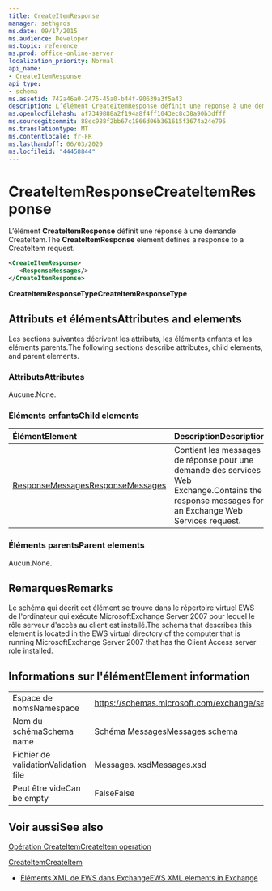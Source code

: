 ```yaml
---
title: CreateItemResponse
manager: sethgros
ms.date: 09/17/2015
ms.audience: Developer
ms.topic: reference
ms.prod: office-online-server
localization_priority: Normal
api_name:
- CreateItemResponse
api_type:
- schema
ms.assetid: 742a46a0-2475-45a0-b44f-90639a3f5a43
description: L’élément CreateItemResponse définit une réponse à une demande CreateItem.
ms.openlocfilehash: af7349888a2f194a8f4ff1043ec8c38a90b3dfff
ms.sourcegitcommit: 88ec988f2bb67c1866d06b361615f3674a24e795
ms.translationtype: MT
ms.contentlocale: fr-FR
ms.lasthandoff: 06/03/2020
ms.locfileid: "44458844"
---
```

# <a name="createitemresponse"></a><span data-ttu-id="28e29-103">CreateItemResponse</span><span class="sxs-lookup"><span data-stu-id="28e29-103">CreateItemResponse</span></span>

<span data-ttu-id="28e29-104">L’élément **CreateItemResponse** définit une réponse à une demande CreateItem.</span><span class="sxs-lookup"><span data-stu-id="28e29-104">The **CreateItemResponse** element defines a response to a CreateItem request.</span></span> 
  
```xml
<CreateItemResponse>
   <ResponseMessages/>
</CreateItemResponse>
```

 <span data-ttu-id="28e29-105">**CreateItemResponseType**</span><span class="sxs-lookup"><span data-stu-id="28e29-105">**CreateItemResponseType**</span></span>
## <a name="attributes-and-elements"></a><span data-ttu-id="28e29-106">Attributs et éléments</span><span class="sxs-lookup"><span data-stu-id="28e29-106">Attributes and elements</span></span>

<span data-ttu-id="28e29-107">Les sections suivantes décrivent les attributs, les éléments enfants et les éléments parents.</span><span class="sxs-lookup"><span data-stu-id="28e29-107">The following sections describe attributes, child elements, and parent elements.</span></span>
  
### <a name="attributes"></a><span data-ttu-id="28e29-108">Attributs</span><span class="sxs-lookup"><span data-stu-id="28e29-108">Attributes</span></span>

<span data-ttu-id="28e29-109">Aucune.</span><span class="sxs-lookup"><span data-stu-id="28e29-109">None.</span></span>
  
### <a name="child-elements"></a><span data-ttu-id="28e29-110">Éléments enfants</span><span class="sxs-lookup"><span data-stu-id="28e29-110">Child elements</span></span>

|<span data-ttu-id="28e29-111">**Élément**</span><span class="sxs-lookup"><span data-stu-id="28e29-111">**Element**</span></span>|<span data-ttu-id="28e29-112">**Description**</span><span class="sxs-lookup"><span data-stu-id="28e29-112">**Description**</span></span>|
|:-----|:-----|
|[<span data-ttu-id="28e29-113">ResponseMessages</span><span class="sxs-lookup"><span data-stu-id="28e29-113">ResponseMessages</span></span>](responsemessages.md) <br/> |<span data-ttu-id="28e29-114">Contient les messages de réponse pour une demande des services Web Exchange.</span><span class="sxs-lookup"><span data-stu-id="28e29-114">Contains the response messages for an Exchange Web Services request.</span></span>  <br/> |
   
### <a name="parent-elements"></a><span data-ttu-id="28e29-115">Éléments parents</span><span class="sxs-lookup"><span data-stu-id="28e29-115">Parent elements</span></span>

<span data-ttu-id="28e29-116">Aucun.</span><span class="sxs-lookup"><span data-stu-id="28e29-116">None.</span></span>
  
## <a name="remarks"></a><span data-ttu-id="28e29-117">Remarques</span><span class="sxs-lookup"><span data-stu-id="28e29-117">Remarks</span></span>

<span data-ttu-id="28e29-118">Le schéma qui décrit cet élément se trouve dans le répertoire virtuel EWS de l'ordinateur qui exécute MicrosoftExchange Server 2007 pour lequel le rôle serveur d'accès au client est installé.</span><span class="sxs-lookup"><span data-stu-id="28e29-118">The schema that describes this element is located in the EWS virtual directory of the computer that is running MicrosoftExchange Server 2007 that has the Client Access server role installed.</span></span>
  
## <a name="element-information"></a><span data-ttu-id="28e29-119">Informations sur l'élément</span><span class="sxs-lookup"><span data-stu-id="28e29-119">Element information</span></span>

|||
|:-----|:-----|
|<span data-ttu-id="28e29-120">Espace de noms</span><span class="sxs-lookup"><span data-stu-id="28e29-120">Namespace</span></span>  <br/> |https://schemas.microsoft.com/exchange/services/2006/messages  <br/> |
|<span data-ttu-id="28e29-121">Nom du schéma</span><span class="sxs-lookup"><span data-stu-id="28e29-121">Schema name</span></span>  <br/> |<span data-ttu-id="28e29-122">Schéma Messages</span><span class="sxs-lookup"><span data-stu-id="28e29-122">Messages schema</span></span>  <br/> |
|<span data-ttu-id="28e29-123">Fichier de validation</span><span class="sxs-lookup"><span data-stu-id="28e29-123">Validation file</span></span>  <br/> |<span data-ttu-id="28e29-124">Messages. xsd</span><span class="sxs-lookup"><span data-stu-id="28e29-124">Messages.xsd</span></span>  <br/> |
|<span data-ttu-id="28e29-125">Peut être vide</span><span class="sxs-lookup"><span data-stu-id="28e29-125">Can be empty</span></span>  <br/> |<span data-ttu-id="28e29-126">False</span><span class="sxs-lookup"><span data-stu-id="28e29-126">False</span></span>  <br/> |
   
## <a name="see-also"></a><span data-ttu-id="28e29-127">Voir aussi</span><span class="sxs-lookup"><span data-stu-id="28e29-127">See also</span></span>



[<span data-ttu-id="28e29-128">Opération CreateItem</span><span class="sxs-lookup"><span data-stu-id="28e29-128">CreateItem operation</span></span>](createitem-operation.md)
  
[<span data-ttu-id="28e29-129">CreateItem</span><span class="sxs-lookup"><span data-stu-id="28e29-129">CreateItem</span></span>](createitem.md)


- [<span data-ttu-id="28e29-130">Éléments XML de EWS dans Exchange</span><span class="sxs-lookup"><span data-stu-id="28e29-130">EWS XML elements in Exchange</span></span>](ews-xml-elements-in-exchange.md)

